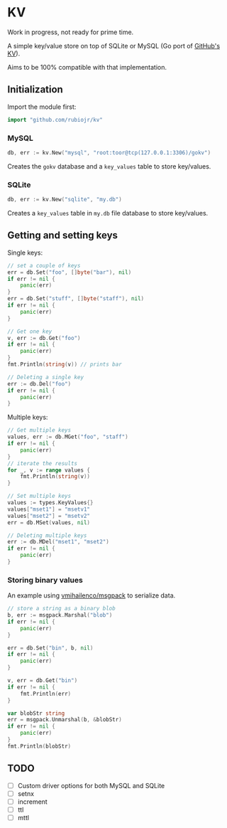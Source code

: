 # KV

Work in progress, not ready for prime time.

A simple key/value store on top of SQLite or MySQL (Go port of [GitHub's KV](https://github.com/github/github-ds/blob/master/lib/github/kv.rb)).

Aims to be 100% compatible with that implementation.

## Initialization 

Import the module first:

```Go
import "github.com/rubiojr/kv"
```

### MySQL

```Go
db, err := kv.New("mysql", "root:toor@tcp(127.0.0.1:3306)/gokv")
```

Creates the `gokv` database and a `key_values` table to store key/values.

### SQLite

```Go
db, err := kv.New("sqlite", "my.db")
```

Creates a `key_values` table in `my.db` file database to store key/values.

## Getting and setting keys

Single keys:

```Go
// set a couple of keys
err = db.Set("foo", []byte("bar"), nil)
if err != nil {
	panic(err)
}
err = db.Set("stuff", []byte("staff"), nil)
if err != nil {
	panic(err)
}

// Get one key
v, err := db.Get("foo")
if err != nil {
	panic(err)
}
fmt.Println(string(v)) // prints bar

// Deleting a single key
err := db.Del("foo")
if err != nil {
	panic(err)
}
```

Multiple keys:

```Go
// Get multiple keys
values, err := db.MGet("foo", "staff")
if err != nil {
	panic(err)
}
// iterate the results
for _, v := range values {
	fmt.Println(string(v))
}

// Set multiple keys
values := types.KeyValues{}
values["mset1"] = "msetv1"
values["mset2"] = "msetv2"
err = db.MSet(values, nil)

// Deleting multiple keys
err := db.MDel("mset1", "mset2")
if err != nil {
	panic(err)
}

```

### Storing binary values

An example using [vmihailenco/msgpack](https://github.com/vmihailenco/msgpack) to serialize data.

```Go
// store a string as a binary blob
b, err := msgpack.Marshal("blob")
if err != nil {
	panic(err)
}

err = db.Set("bin", b, nil)
if err != nil {
	panic(err)
}

v, err = db.Get("bin")
if err != nil {
	fmt.Println(err)
}

var blobStr string
err = msgpack.Unmarshal(b, &blobStr)
if err != nil {
	panic(err)
}
fmt.Println(blobStr)
```

## TODO

- [ ] Custom driver options for both MySQL and SQLite
- [ ] setnx
- [ ] increment
- [ ] ttl
- [ ] mttl
